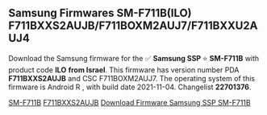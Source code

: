 <h2>Samsung Firmwares SM-F711B(ILO) F711BXXS2AUJB/F711BOXM2AUJ7/F711BXXU2AUJ4</h2>
Download the Samsung firmware for the ✅ <strong>Samsung SSP </strong> ⭐ <strong>SM-F711B</strong> with product code <strong>ILO</strong> <strong> from Israel</strong>. This firmware has version number PDA <strong>F711BXXS2AUJB</strong> and CSC F711BOXM2AUJ7. The operating system of this firmware is Android R , with build date 2021-11-04. Changelist <strong>22701376</strong>.


[SM-F711B](https://samfirm.shop/samsung/model/SM-F711B)
[F711BXXS2AUJB](https://samfirm.shop/samsung/pda/F711BXXS2AUJB)
[Download Firmware Samsung SSP SM-F711B](https://samfirm.shop/samsung/firmware/471398)
